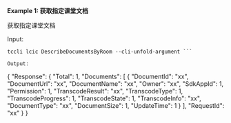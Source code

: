 **Example 1: 获取指定课堂文档**

获取指定课堂文档

Input: 

```
tccli lcic DescribeDocumentsByRoom --cli-unfold-argument ```

Output: 
```
{
    "Response": {
        "Total": 1,
        "Documents": [
            {
                "DocumentId": "xx",
                "DocumentUrl": "xx",
                "DocumentName": "xx",
                "Owner": "xx",
                "SdkAppId": 1,
                "Permission": 1,
                "TranscodeResult": "xx",
                "TranscodeType": 1,
                "TranscodeProgress": 1,
                "TranscodeState": 1,
                "TranscodeInfo": "xx",
                "DocumentType": "xx",
                "DocumentSize": 1,
                "UpdateTime": 1
            }
        ],
        "RequestId": "xx"
    }
}
```

